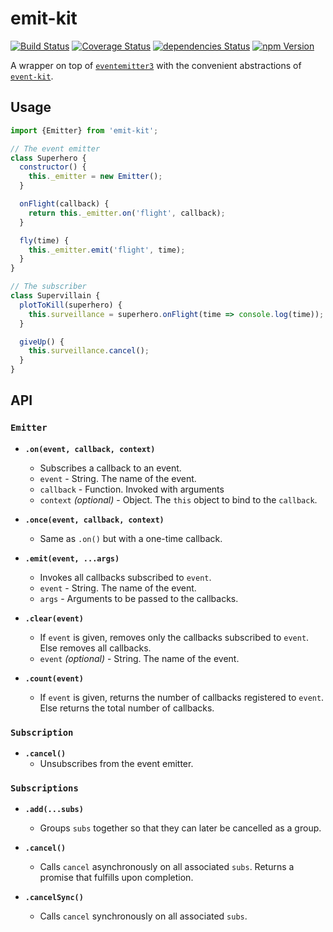 # emit-kit

[![Build Status](https://img.shields.io/travis/albytseng/emit-kit.svg)](https://travis-ci.org/albytseng/emit-kit) [![Coverage Status](https://img.shields.io/coveralls/github/albytseng/emit-kit/master.svg)](https://coveralls.io/github/albytseng/emit-kit?branch=master) [![dependencies Status](https://img.shields.io/david/albytseng/emit-kit.svg)](https://david-dm.org/albytseng/emit-kit) [![npm Version](https://img.shields.io/npm/v/emit-kit.svg)](https://www.npmjs.com/package/emit-kit)

A wrapper on top of [`eventemitter3`](https://github.com/primus/eventemitter3) with the convenient abstractions of [`event-kit`](https://github.com/atom/event-kit).

## Usage

```javascript
import {Emitter} from 'emit-kit';

// The event emitter
class Superhero {
  constructor() {
    this._emitter = new Emitter();
  }

  onFlight(callback) {
    return this._emitter.on('flight', callback);
  }

  fly(time) {
    this._emitter.emit('flight', time);
  }
}

// The subscriber
class Supervillain {
  plotToKill(superhero) {
    this.surveillance = superhero.onFlight(time => console.log(time));
  }

  giveUp() {
    this.surveillance.cancel();
  }
}
```

## API

### `Emitter`

- __`.on(event, callback, context)`__
  - Subscribes a callback to an event.
  - `event` - String. The name of the event.
  - `callback` - Function. Invoked with arguments
  - `context` *(optional)* - Object. The `this` object to bind to the `callback`.

- __`.once(event, callback, context)`__
  - Same as `.on()` but with a one-time callback.

- __`.emit(event, ...args)`__
  - Invokes all callbacks subscribed to `event`.
  - `event` - String. The name of the event.
  - `args` - Arguments to be passed to the callbacks.

- __`.clear(event)`__
  - If `event` is given, removes only the callbacks subscribed to `event`. Else removes all callbacks.
  - `event` *(optional)* - String. The name of the event.

- __`.count(event)`__
  - If `event` is given, returns the number of callbacks registered to `event`. Else returns the total number of callbacks.

### `Subscription`

- __`.cancel()`__
  - Unsubscribes from the event emitter.

### `Subscriptions`

- __`.add(...subs)`__
  - Groups `subs` together so that they can later be cancelled as a group.

- __`.cancel()`__
  - Calls `cancel` asynchronously on all associated `subs`. Returns a promise that fulfills upon completion.

- __`.cancelSync()`__
  - Calls `cancel` synchronously on all associated `subs`.
